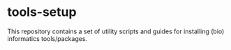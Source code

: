 # tools-setup

This repository contains a set of utility scripts and guides for installing (bio) 
informatics tools/packages.
